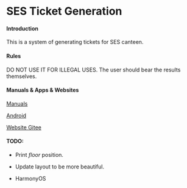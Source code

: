 # SES Ticket Generation

#### Introduction

This is a system of generating tickets for SES canteen.

#### Rules

DO NOT USE IT FOR ILLEGAL USES. The user should bear the results themselves.

#### Manuals & Apps & Websites

[Manuals](https://gitee.com/jiubugaosuni/ticket-gen-docx)

[Android](https://gitee.com/jiubugaosuni/ticket-gen-apk)

[Website Gitee](https://jiubugaosuni.gitee.io/sesticket-gen)

#### TODO:

- Print *floor* position.

- Update layout to be more beautiful.

- HarmonyOS